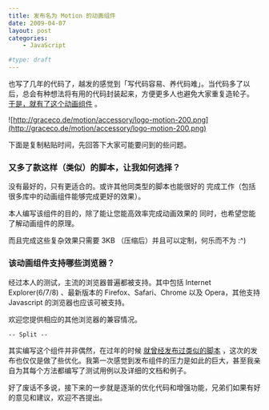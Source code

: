 ```yaml
---
title: 发布名为 Motion 的动画组件
date: 2009-04-07
layout: post
categories:
    - JavaScript

#type: draft
---
```


也写了几年的代码了，越发的感觉到「写代码容易、养代码难」。当代码多了以后，总会有种想法将有用的代码封装起来，方便更多人也避免大家重复造轮子。 [于是，就有了这个动画组件](http://graceco.de/motion/) 。

![http://graceco.de/motion/accessory/logo-motion-200.png](http://graceco.de/motion/accessory/logo-motion-200.png)

下面是复制粘贴时间，先回答下大家可能要问到的些问题。


### 又多了款这样（类似）的脚本，让我如何选择？

没有最好的，只有更适合的。或许其他同类型的脚本也能很好的 完成工作（包括很多库中的动画组件能够完成更好的效果）。

本人编写该组件的目的，除了能让您能高效率完成动画效果的 同时，也希望您能了解动画组件的原理。

而且完成这些复杂效果只需要 3KB （压缩后）并且可以定制，何乐而不为 :^)


### 该动画组件支持哪些浏览器？

经过本人的测试，主流的浏览器普遍都被支持。其中包括 Internet Explorer(6/7/8) 、最新版本的 Firefox、Safari、Chrome 以及 Opera，其他支持 Javascript 的浏览器也应该可被支持。

欢迎您提供相应的其他浏览器的兼容情况。

`-- Split --`

其实编写这个组件并非偶然，在过年的时候 [就曾经发布过类似的脚本]({{site.urls}}/posts/2808/) ，这次的发布也仅仅是做了些优化。我第一次感觉到发布组件的压力是如此的巨大，甚至我亲自为其每个方法都编写了测试用例以及详细的文档和例子。

好了废话不多说，接下来的一步就是逐渐的优化代码和增强功能，兄弟们如果有好的意见和建议，欢迎不吝提出。
